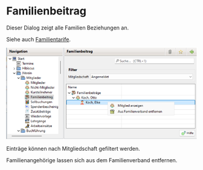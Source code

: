 # Familienbeitrag

Dieser Dialog zeigt alle Familien Beziehungen an.

Siehe auch [Familientarife](../../allgemein/familientarife.md).

![](img/FamilienBeitragView.png)

Einträge können nach Mitgliedschaft gefiltert werden.

Familienangehörige lassen sich aus dem Familienverband entfernen.